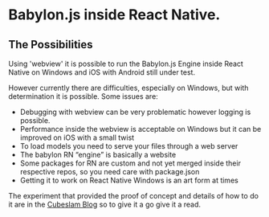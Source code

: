 # Babylon.js inside React Native.

## The Possibilities

Using 'webview' it is possible to run the Babylon.js Engine inside React Native on Windows and iOS with Android still under test.

However currently there are difficulties, especially on Windows, but with determination it is possible. Some issues are:

* Debugging with webview can be very problematic however logging is possible.
* Performance inside the webview is acceptable on Windows but it can be improved on iOS with a small twist
* To load models you need to serve your files through a web server
* The babylon RN “engine” is basically a website
* Some packages for RN are custom and not yet merged inside their respective repos, so you need care with package.json
* Getting it to work on React Native Windows is an art form at times

The experiment that provided the proof of concept and details of how to do it are in the [Cubeslam Blog](http://cubeslam.net/2017/11/16/babylonjs-inside-react-native-inception-style/) so to give it a go give it a read. 

